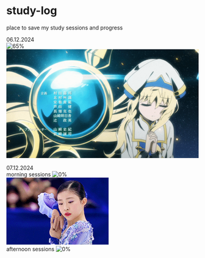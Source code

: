 # study-log

place to save my study sessions and progress

06.12.2024<br>
![65%](https://progress-bar.xyz/65/?show_text=false&title=4/6&progress_background=FFB6C1&progress_color=ffffff)<br>
![](https://github.com/BlairKirara/study-log/blob/main/goblin.gif)<br>

07.12.2024<br>
morning sessions
![0%](https://progress-bar.xyz/0/?show_text=false&title=0/4&progress_background=FFB6C1&progress_color=ffffff)<br>
![](https://github.com/BlairKirara/study-log/blob/main/mone.gif)<br>
afternoon sessions
![0%](https://progress-bar.xyz/0/?show_text=false&title=0/8&progress_background=FFB6C1&progress_color=ffffff)<br>


